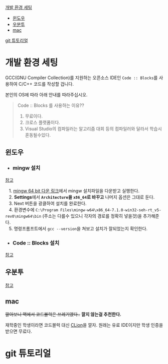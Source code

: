 [개발 환경 세팅](#개발-환경-세팅)
- [윈도우](#윈도우)
- [우분투](#우분투)
- [mac](#mac)

[git 튜토리얼](#git-튜토리얼)
# 개발 환경 세팅
GCC(GNU Compiler Collection)를 지원하는 오픈소스 IDE인 `Code :: Blocks`를 사용하여 C/C++ 코드를 작성할 겁니다.

본인의 OS에 따라 아래 안내를 따라주십시오.

> Code :: Blocks 를 사용하는 이유??  
> 1. 무료이다.
> 2. 크로스 플랫폼이다.
> 3. Visual Studio의 컴파일러는 알고리즘 대회 등의 컴파일러와 달라서 학습시 혼동될수있다.
## 윈도우
- ### mingw 설치 

[참고](http://kkikkodev.tistory.com/41)  

    1. [mingw 64 bit 다운 링크](http://sourceforge.net/projects/mingw-w64/files/latest/download)에서 mingw 설치파일을 다운받고 실행한다.  
    2. **Settings**에서 **`Architecture`을 `x86_64`로 바꾸고** 나머지 옵션은 그대로 둔다.  
    3. Next 버튼을 광클하여 설치를 완료한다.  
    4. 환경변수에 `C:\Program Files\mingw-w64\x86_64-7.1.0-win32-seh-rt_v5-rev0\mingw64\bin` (주소는 다를수 있으니 각자의 경로를 정확히 넣을것)을 추가해준다.  
    5. 명령프롬프트에서 `gcc --version`을 쳐보고 설치가 잘되었는지 확인한다.
    
- ### Code :: Blocks 설치

[참고](http://kkikkodev.tistory.com/42)


## 우분투

[참고](http://kkikkodev.tistory.com/40)


## mac
~~깔아보니 맥에서 코드블럭은 쓰레기였다..~~ **깔지 않는걸 추천한다.**

재학중인 학생이라면 코드블럭 대신 [CLion](https://www.jetbrains.com/clion/)을 깔자. 원래는 유료 IDE이지만 학생 인증을 받으면 무료다.

# git 튜토리얼
